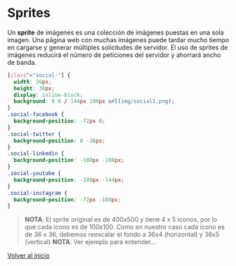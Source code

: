 # Sprites

Un **sprite** de imágenes es una colección de imágenes puestas en una sola imagen. Una página web con muchas imágenes puede tardar mucho tiempo en cargarse y generar múltiples solicitudes de servidor. El uso de sprites de imágenes reducirá el número de peticiones del servidor y ahorrará ancho de banda.

```css
[class^="social-"] {
  width: 36px;
  height: 36px;
  display: inline-block;
  background: 0 0 / 144px 180px url(img/social1.png);
}
.social-facebook {
  background-position: -72px 0;
}
.social-twitter {
  background-position: 0 -36px;
}
.social-linkedin {
  background-position: -108px -108px;
}
.social-youtube {
  background-position: -108px -144px;
}
.social-instagram {
  background-position: -72px -108px;
}
```

> **NOTA**: El sprite original es de 400x500 y tiene 4 x 5 iconos, por lo que cada icono es de 100x100. Como en nuestro caso cada icono es de 36 x 36, debemos reescalar el fondo a 36x4 (horizontal) y 36x5 (vertical)
> **NOTA**: Ver ejemplo para entender...

[Volver al inicio](#-Sprites)